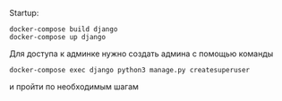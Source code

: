 Startup:
```commandline
docker-compose build django
docker-compose up django
```

Для доступа к админке нужно создать админа с помощью команды
```commandline
docker-compose exec django python3 manage.py createsuperuser
```
и пройти по необходимым шагам

